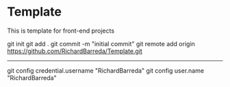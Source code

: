 # Template
This is template for front-end projects

git init
git add .
git commit -m "initial commit"
git remote add origin https://github.com/RichardBarreda/Template.git

---------
git config credential.username "RichardBarreda"
git config user.name "RichardBarreda"

